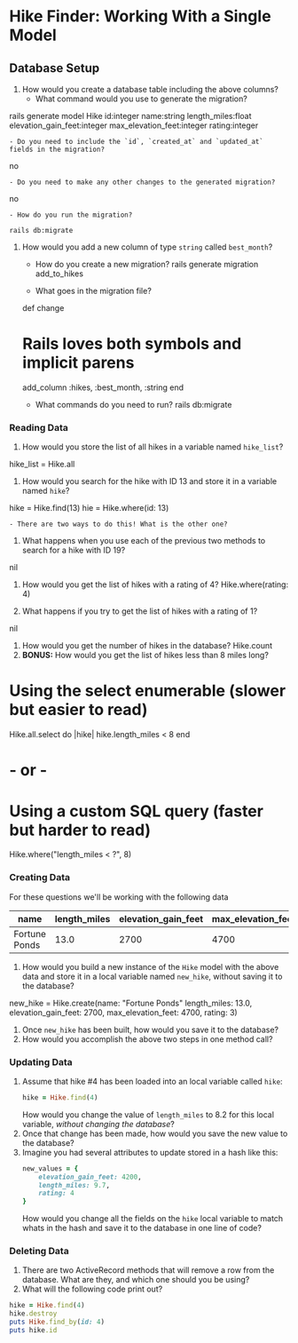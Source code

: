 # Hike Finder: Working With a Single Model

## Database Setup


1. How would you create a database table including the above columns?
    - What command would you use to generate the migration?

rails generate model Hike id:integer name:string length_miles:float elevation_gain_feet:integer max_elevation_feet:integer rating:integer

    - Do you need to include the `id`, `created_at` and `updated_at` fields in the migration?

no

    - Do you need to make any other changes to the generated migration?

no

    - How do you run the migration?

    rails db:migrate

1. How would you add a new column of type `string` called `best_month`?
    - How do you create a new migration?
rails generate migration add_to_hikes

    - What goes in the migration file?
    
    def change
    # Rails loves both symbols and implicit parens
    add_column :hikes, :best_month, :string
  end

    - What commands do you need to run?
    rails db:migrate

### Reading Data

1. How would you store the list of all hikes in a variable named `hike_list`?

hike_list = Hike.all

1. How would you search for the hike with ID 13 and store it in a variable named `hike`?

hike = Hike.find(13)
hie = Hike.where(id: 13)

    - There are two ways to do this! What is the other one?
1. What happens when you use each of the previous two methods to search for a hike with ID 19?

nil

1. How would you get the list of hikes with a rating of 4?
Hike.where(rating: 4)

1. What happens if you try to get the list of hikes with a rating of 1?

nil

1. How would you get the number of hikes in the database?
Hike.count
1. **BONUS:** How would you get the list of hikes less than 8 miles long?

# Using the select enumerable (slower but easier to read)
Hike.all.select do |hike|
  hike.length_miles < 8
end
# - or -
# Using a custom SQL query (faster but harder to read)
Hike.where("length_miles < ?", 8)

### Creating Data

For these questions we'll be working with the following data

name    | length_miles | elevation_gain_feet | max_elevation_feet | rating
---     | ---          | ---                 | ---                | ---
Fortune Ponds | 13.0   | 2700                | 4700               | 3

1. How would you build a new instance of the `Hike` model with the above data and store it in a local variable named `new_hike`, without saving it to the database?

new_hike = Hike.create(name: "Fortune Ponds" length_miles: 13.0,	elevation_gain_feet: 2700, max_elevation_feet: 4700, rating: 3)

1. Once `new_hike` has been built, how would you save it to the database?
1. How would you accomplish the above two steps in one method call?

### Updating Data

1. Assume that hike #4 has been loaded into an local variable called `hike`:
    ```ruby
    hike = Hike.find(4)
    ```
    How would you change the value of `length_miles` to 8.2 for this local variable, _without changing the database_?
1. Once that change has been made, how would you save the new value to the database?
1. Imagine you had several attributes to update stored in a hash like this:
    ```ruby
    new_values = {
        elevation_gain_feet: 4200,
        length_miles: 9.7,
        rating: 4
    }
    ```
    How would you change all the fields on the `hike` local variable to match whats in the hash and save it to the database in one line of code?

### Deleting Data

1. There are two ActiveRecord methods that will remove a row from the database. What are they, and which one should you be using?
1. What will the following code print out?

```ruby
hike = Hike.find(4)
hike.destroy
puts Hike.find_by(id: 4)
puts hike.id
```